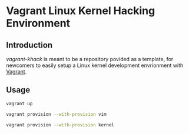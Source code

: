 # Vagrant Linux Kernel Hacking Environment

## Introduction

*vagrant-khack* is meant to be a repository povided as a template, for newcomers to easily setup a Linux kernel development envrionment with [Vagrant](https://vagrantup.com).

## Usage

```sh
vagrant up
```

```sh
vagrant provision --with-provision vim
```

```sh
vagrant provision --with-provision kernel
```

